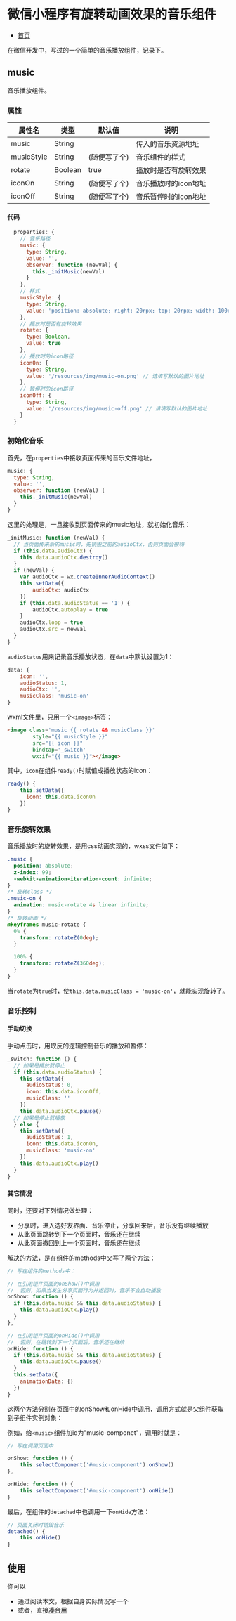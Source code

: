 # 微信小程序有旋转动画效果的音乐组件

* [首页](https://github.com/best-xiaoqiang/note-sm)

在微信开发中，写过的一个简单的音乐播放组件，记录下。

## music

音乐播放组件。

### 属性

属性名|类型|默认值|说明
---|---|---|---
music|String| |传入的音乐资源地址
musicStyle|String|(随便写了个)|音乐组件的样式
rotate|Boolean|true|播放时是否有旋转效果
iconOn|String|(随便写了个)|音乐播放时的icon地址
iconOff|String|(随便写了个)|音乐暂停时的icon地址

#### 代码         

```javascript
  properties: {
    // 音乐路径
    music: {
      type: String,
      value: '',
      observer: function (newVal) {
        this._initMusic(newVal)
      }
    },
    // 样式
    musicStyle: {
      type: String,
      value: 'position: absolute; right: 20rpx; top: 20rpx; width: 100rpx; height: 100rpx;'
    },
    // 播放时是否有旋转效果
    rotate: {
      type: Boolean,
      value: true
    },
    // 播放时的icon路径
    iconOn: {
      type: String,
      value: '/resources/img/music-on.png' // 请填写默认的图片地址
    },
    // 暂停时的icon路径
    iconOff: {
      type: String,
      value: '/resources/img/music-off.png' // 请填写默认的图片地址
    }
  }
```

### 初始化音乐

首先，在`properties`中接收页面传来的音乐文件地址，

```javascript
music: {
  type: String,
  value: '',
  observer: function (newVal) {
    this._initMusic(newVal)
  }
}
```

这里的处理是，一旦接收到页面传来的music地址，就初始化音乐：

```javascript
_initMusic: function (newVal) {
  // 当页面传来新的music时，先销毁之前的audioCtx，否则页面会很嗨
  if (this.data.audioCtx) {
    this.data.audioCtx.destroy()
  }
  if (newVal) {
    var audioCtx = wx.createInnerAudioContext()
    this.setData({
        audioCtx: audioCtx
    })
    if (this.data.audioStatus == '1') {
        audioCtx.autoplay = true
    }
    audioCtx.loop = true
    audioCtx.src = newVal
  }
}
```

`audioStatus`用来记录音乐播放状态，在`data`中默认设置为1：

```javascript
data: {
    icon: '',
    audioStatus: 1,
    audioCtx: '',
    musicClass: 'music-on'
}
```

wxml文件里，只用一个`<image>`标签：

```html
<image class='music {{ rotate && musicClass }}'  
        style="{{ musicStyle }}"  
        src="{{ icon }}"  
        bindtap='_switch'  
        wx:if="{{ music }}"></image>
```

其中，`icon`在组件`ready()`时赋值成播放状态的icon：

```javascript
ready() {
    this.setData({
      icon: this.data.iconOn
    })
}
```

### 音乐旋转效果

音乐播放时的旋转效果，是用css动画实现的，wxss文件如下：

```css
.music {
  position: absolute;
  z-index: 99;
  -webkit-animation-iteration-count: infinite;
}
/* 旋转class */
.music-on {
  animation: music-rotate 4s linear infinite;
}
/* 旋转动画 */
@keyframes music-rotate {
  0% {
    transform: rotateZ(0deg);
  }

  100% {
    transform: rotateZ(360deg);
  }
}
```

当`rotate`为`true`时，使`this.data.musicClass = 'music-on'`，就能实现旋转了。

### 音乐控制

#### 手动切换

手动点击时，用取反的逻辑控制音乐的播放和暂停：

```javascript
_switch: function () {
  // 如果是播放就停止   
  if (this.data.audioStatus) {
    this.setData({
      audioStatus: 0,
      icon: this.data.iconOff,
      musicClass: ''
    })
    this.data.audioCtx.pause()
  // 如果是停止就播放 
  } else {
    this.setData({
      audioStatus: 1,
      icon: this.data.iconOn,
      musicClass: 'music-on'
    })
    this.data.audioCtx.play()
  }
}
```

#### 其它情况

同时，还要对下列情况做处理：

* 分享时，进入选好友界面、音乐停止，分享回来后，音乐没有继续播放
* 从此页面跳转到下一个页面时，音乐还在继续
* 从此页面撤回到上一个页面时，音乐还在继续

解决的方法，是在组件的methods中又写了两个方法：

```javascript
// 写在组件的methods中：

// 在引用组件页面的onShow()中调用
//  否则，如果当发生分享页面行为并返回时，音乐不会自动播放
onShow: function () {
  if (this.data.music && this.data.audioStatus) {
    this.data.audioCtx.play()
  }
},

// 在引用组件页面的onHide()中调用
//  否则，在跳转到下一个页面后，音乐还在继续
onHide: function () {
  if (this.data.music && this.data.audioStatus) {
    this.data.audioCtx.pause()
  }
  this.setData({
    animationData: {}
  })
}
```

这两个方法分别在页面中的onShow和onHide中调用，调用方式就是父组件获取到子组件实例对象：

例如，给`<music>`组件加id为"music-componet"，调用时就是：

```javascript
// 写在调用页面中

onShow: function () {
    this.selectComponent('#music-component').onShow()
},

onHide: function () {
    this.selectComponent('#music-component').onHide()
}
```

最后，在组件的`detached`中也调用一下`onHide`方法：

```javascript
// 页面关闭时销毁音乐
detached() {
    this.onHide()
}
```

## 使用

你可以

* 通过阅读本文，根据自身实际情况写一个
* 或者，直接[凑合用](https://github.com/best-xiaoqiang/note-sm/tree/master/source/music)